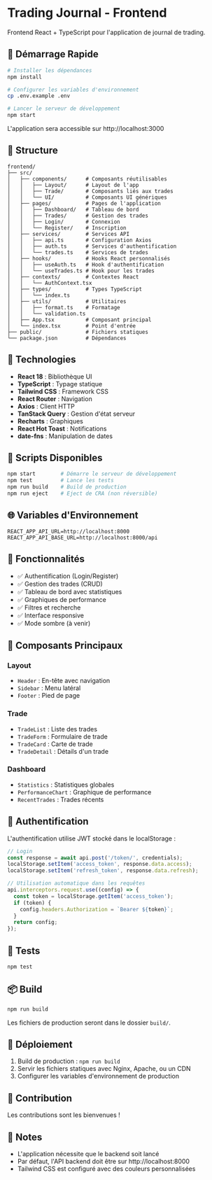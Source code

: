 # Trading Journal - Frontend

Frontend React + TypeScript pour l'application de journal de trading.

## 🚀 Démarrage Rapide

```bash
# Installer les dépendances
npm install

# Configurer les variables d'environnement
cp .env.example .env

# Lancer le serveur de développement
npm start
```

L'application sera accessible sur http://localhost:3000

## 📁 Structure

```
frontend/
├── src/
│   ├── components/      # Composants réutilisables
│   │   ├── Layout/      # Layout de l'app
│   │   ├── Trade/       # Composants liés aux trades
│   │   └── UI/          # Composants UI génériques
│   ├── pages/           # Pages de l'application
│   │   ├── Dashboard/   # Tableau de bord
│   │   ├── Trades/      # Gestion des trades
│   │   ├── Login/       # Connexion
│   │   └── Register/    # Inscription
│   ├── services/        # Services API
│   │   ├── api.ts       # Configuration Axios
│   │   ├── auth.ts      # Services d'authentification
│   │   └── trades.ts    # Services de trades
│   ├── hooks/           # Hooks React personnalisés
│   │   ├── useAuth.ts   # Hook d'authentification
│   │   └── useTrades.ts # Hook pour les trades
│   ├── contexts/        # Contextes React
│   │   └── AuthContext.tsx
│   ├── types/           # Types TypeScript
│   │   └── index.ts
│   ├── utils/           # Utilitaires
│   │   ├── format.ts    # Formatage
│   │   └── validation.ts
│   ├── App.tsx          # Composant principal
│   └── index.tsx        # Point d'entrée
├── public/              # Fichiers statiques
└── package.json         # Dépendances
```

## 🎨 Technologies

- **React 18** : Bibliothèque UI
- **TypeScript** : Typage statique
- **Tailwind CSS** : Framework CSS
- **React Router** : Navigation
- **Axios** : Client HTTP
- **TanStack Query** : Gestion d'état serveur
- **Recharts** : Graphiques
- **React Hot Toast** : Notifications
- **date-fns** : Manipulation de dates

## 🔧 Scripts Disponibles

```bash
npm start        # Démarre le serveur de développement
npm test         # Lance les tests
npm run build    # Build de production
npm run eject    # Eject de CRA (non réversible)
```

## 🌐 Variables d'Environnement

```env
REACT_APP_API_URL=http://localhost:8000
REACT_APP_API_BASE_URL=http://localhost:8000/api
```

## 📱 Fonctionnalités

- ✅ Authentification (Login/Register)
- ✅ Gestion des trades (CRUD)
- ✅ Tableau de bord avec statistiques
- ✅ Graphiques de performance
- ✅ Filtres et recherche
- ✅ Interface responsive
- ✅ Mode sombre (à venir)

## 🎯 Composants Principaux

### Layout
- `Header` : En-tête avec navigation
- `Sidebar` : Menu latéral
- `Footer` : Pied de page

### Trade
- `TradeList` : Liste des trades
- `TradeForm` : Formulaire de trade
- `TradeCard` : Carte de trade
- `TradeDetail` : Détails d'un trade

### Dashboard
- `Statistics` : Statistiques globales
- `PerformanceChart` : Graphique de performance
- `RecentTrades` : Trades récents

## 🔐 Authentification

L'authentification utilise JWT stocké dans le localStorage :

```typescript
// Login
const response = await api.post('/token/', credentials);
localStorage.setItem('access_token', response.data.access);
localStorage.setItem('refresh_token', response.data.refresh);

// Utilisation automatique dans les requêtes
api.interceptors.request.use((config) => {
  const token = localStorage.getItem('access_token');
  if (token) {
    config.headers.Authorization = `Bearer ${token}`;
  }
  return config;
});
```

## 🧪 Tests

```bash
npm test
```

## 📦 Build

```bash
npm run build
```

Les fichiers de production seront dans le dossier `build/`.

## 🚀 Déploiement

1. Build de production : `npm run build`
2. Servir les fichiers statiques avec Nginx, Apache, ou un CDN
3. Configurer les variables d'environnement de production

## 🤝 Contribution

Les contributions sont les bienvenues !

## 📝 Notes

- L'application nécessite que le backend soit lancé
- Par défaut, l'API backend doit être sur http://localhost:8000
- Tailwind CSS est configuré avec des couleurs personnalisées
